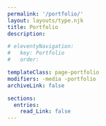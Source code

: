 ```yaml
---
permalink: '/portfolio/'
layout: layouts/type.njk
title: Portfolio
description:

# eleventyNavigation:
#   key: Portfolio
#   order: 

templateClass: page-portfolio
modifiers: -media -portfolio
archiveLink: false

sections: 
  entries:
    read_Link: false
---
```


